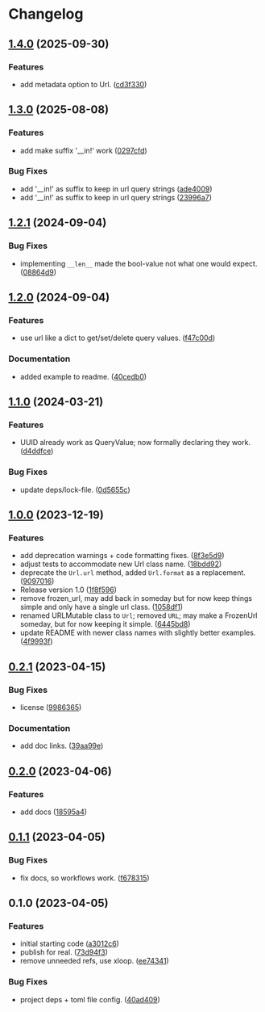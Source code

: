 # Changelog

## [1.4.0](https://github.com/joshorr/xurls/compare/v1.3.0...v1.4.0) (2025-09-30)


### Features

* add metadata option to Url. ([cd3f330](https://github.com/joshorr/xurls/commit/cd3f3301a2b09399cc6d5151d36d425c675dd9af))

## [1.3.0](https://github.com/joshorr/xurls/compare/v1.2.1...v1.3.0) (2025-08-08)


### Features

* add make suffix  '__in!' work ([0297cfd](https://github.com/joshorr/xurls/commit/0297cfd1d9fedc8f3b546ffaf6e10ec2949b7001))


### Bug Fixes

* add '__in!' as suffix to keep in url query strings ([ade4009](https://github.com/joshorr/xurls/commit/ade4009a93bd7facbeeceb59a04715a144c205bc))
* add '__in!' as suffix to keep in url query strings ([23996a7](https://github.com/joshorr/xurls/commit/23996a7c815d5c0a517b664bb78292fc35d5ff65))

## [1.2.1](https://github.com/joshorr/xurls/compare/v1.2.0...v1.2.1) (2024-09-04)


### Bug Fixes

* implementing `__len__` made the bool-value not what one would expect. ([08864d9](https://github.com/joshorr/xurls/commit/08864d9fa7d724f67c9200dc6e863e1b2eb4f320))

## [1.2.0](https://github.com/joshorr/xurls/compare/v1.1.0...v1.2.0) (2024-09-04)


### Features

* use url like a dict to get/set/delete query values. ([f47c00d](https://github.com/joshorr/xurls/commit/f47c00dc55f39feefe07c3275b88f6e7b372a200))


### Documentation

* added example to readme. ([40cedb0](https://github.com/joshorr/xurls/commit/40cedb0df36092ddf63854bbc25e09f4b3b98b10))

## [1.1.0](https://github.com/joshorr/xurls/compare/v1.0.0...v1.1.0) (2024-03-21)


### Features

* UUID already work as QueryValue; now formally declaring they work. ([d4ddfce](https://github.com/joshorr/xurls/commit/d4ddfce8d885081a4515e392f024490d5ea63b74))


### Bug Fixes

* update deps/lock-file. ([0d5655c](https://github.com/joshorr/xurls/commit/0d5655c10dcfd36abe6e398cb3ec393acd04384b))

## [1.0.0](https://github.com/joshorr/xurls/compare/v0.2.1...v1.0.0) (2023-12-19)


### Features

* add deprecation warnings + code formatting fixes. ([8f3e5d9](https://github.com/joshorr/xurls/commit/8f3e5d93a1dfb1144858ef56a438c77f266125fd))
* adjust tests to accommodate new Url class name. ([18bdd92](https://github.com/joshorr/xurls/commit/18bdd926fc28f60a842db4eaffb86cbd51678dca))
* deprecate the `Url.url` method, added `Url.format` as a replacement. ([9097016](https://github.com/joshorr/xurls/commit/90970168df672d6daafdd4fd23af4a4440f0ae25))
* Release version 1.0 ([1f8f596](https://github.com/joshorr/xurls/commit/1f8f596ca840eb71deb57602e4e4df0ba411ca97))
* remove frozen_url, may add back in someday but for now keep things simple and only have a single url class. ([1058df1](https://github.com/joshorr/xurls/commit/1058df154acf5bef0d7dc82c3c524e721bf44783))
* renamed URLMutable class to `Url`; removed `URL`; may make a FrozenUrl someday, but for now keeping it simple. ([6445bd8](https://github.com/joshorr/xurls/commit/6445bd8d668919ad0d572544df9f0af9a236fc24))
* update README with newer class names with slightly better examples. ([4f9993f](https://github.com/joshorr/xurls/commit/4f9993f752baef942eb5b3f9b008d116ae1feadb))

## [0.2.1](https://github.com/joshorr/xurls/compare/v0.2.0...v0.2.1) (2023-04-15)


### Bug Fixes

* license ([9986365](https://github.com/joshorr/xurls/commit/998636537d50f474946a95ff8d035ae61df58144))


### Documentation

* add doc links. ([39aa99e](https://github.com/joshorr/xurls/commit/39aa99eb1671356ca75ac1ae39be8f656e6b2967))

## [0.2.0](https://github.com/joshorr/xurls/compare/v0.1.1...v0.2.0) (2023-04-06)


### Features

* add docs ([18595a4](https://github.com/joshorr/xurls/commit/18595a4d9985265c716fc840377027b8003576e2))

## [0.1.1](https://github.com/joshorr/xurls/compare/v0.1.0...v0.1.1) (2023-04-05)


### Bug Fixes

* fix docs, so workflows work. ([f678315](https://github.com/joshorr/xurls/commit/f678315953957e4c6ee63e95f2171702edeba2d8))

## 0.1.0 (2023-04-05)


### Features

* initial starting code ([a3012c6](https://github.com/joshorr/xurls/commit/a3012c6ffb8f935301cce01f754112fa6ff60d10))
* publish for real. ([73d94f3](https://github.com/joshorr/xurls/commit/73d94f35a470191db4e16b003b660a71fd167543))
* remove unneeded refs, use xloop. ([ee74341](https://github.com/joshorr/xurls/commit/ee74341cdb0ddfcf65f3acccba0f6a6da633ea63))


### Bug Fixes

* project deps + toml file config. ([40ad409](https://github.com/joshorr/xurls/commit/40ad409c10a091f812a26d172b23c482cf4c223d))
